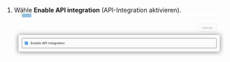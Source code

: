 1. Wähle **Enable API integration** (API-Integration aktivieren). ![Kontrollkästchen "Enable API integration" (API-Integration aktivieren) der Okta-Anwendung](/assets/images/help/saml/okta-enable-api-integration.png)